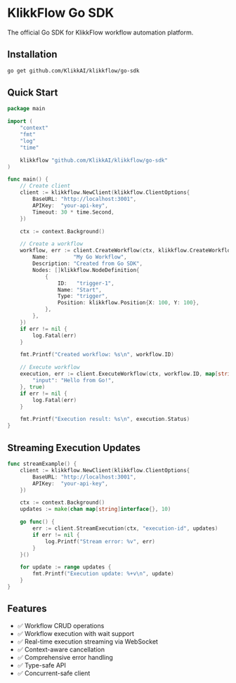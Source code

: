 # KlikkFlow Go SDK

The official Go SDK for KlikkFlow workflow automation platform.

## Installation

```bash
go get github.com/KlikkAI/klikkflow/go-sdk
```

## Quick Start

```go
package main

import (
    "context"
    "fmt"
    "log"
    "time"

    klikkflow "github.com/KlikkAI/klikkflow/go-sdk"
)

func main() {
    // Create client
    client := klikkflow.NewClient(klikkflow.ClientOptions{
        BaseURL: "http://localhost:3001",
        APIKey:  "your-api-key",
        Timeout: 30 * time.Second,
    })

    ctx := context.Background()

    // Create a workflow
    workflow, err := client.CreateWorkflow(ctx, klikkflow.CreateWorkflowRequest{
        Name:        "My Go Workflow",
        Description: "Created from Go SDK",
        Nodes: []klikkflow.NodeDefinition{
            {
                ID:   "trigger-1",
                Name: "Start",
                Type: "trigger",
                Position: klikkflow.Position{X: 100, Y: 100},
            },
        },
    })
    if err != nil {
        log.Fatal(err)
    }

    fmt.Printf("Created workflow: %s\n", workflow.ID)

    // Execute workflow
    execution, err := client.ExecuteWorkflow(ctx, workflow.ID, map[string]interface{}{
        "input": "Hello from Go!",
    }, true)
    if err != nil {
        log.Fatal(err)
    }

    fmt.Printf("Execution result: %s\n", execution.Status)
}
```

## Streaming Execution Updates

```go
func streamExample() {
    client := klikkflow.NewClient(klikkflow.ClientOptions{
        BaseURL: "http://localhost:3001",
        APIKey:  "your-api-key",
    })

    ctx := context.Background()
    updates := make(chan map[string]interface{}, 10)

    go func() {
        err := client.StreamExecution(ctx, "execution-id", updates)
        if err != nil {
            log.Printf("Stream error: %v", err)
        }
    }()

    for update := range updates {
        fmt.Printf("Execution update: %+v\n", update)
    }
}
```

## Features

- ✅ Workflow CRUD operations
- ✅ Workflow execution with wait support
- ✅ Real-time execution streaming via WebSocket
- ✅ Context-aware cancellation
- ✅ Comprehensive error handling
- ✅ Type-safe API
- ✅ Concurrent-safe client